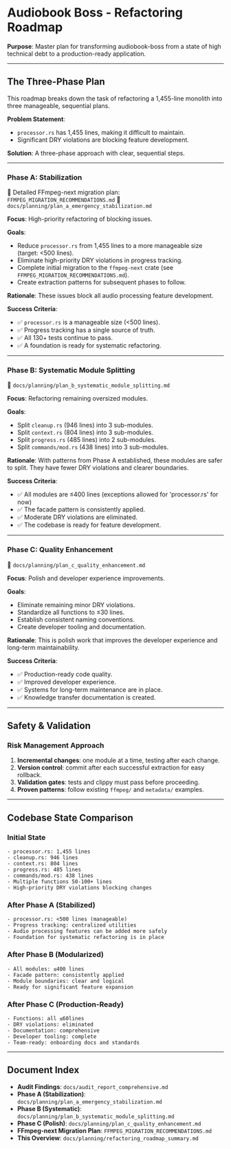 # Audiobook Boss - Refactoring Roadmap

**Purpose**: Master plan for transforming audiobook-boss from a state of high technical debt to a production-ready application.

---

## The Three-Phase Plan

This roadmap breaks down the task of refactoring a 1,455-line monolith into three manageable, sequential plans.

**Problem Statement**: 
- `processor.rs` has 1,455 lines, making it difficult to maintain.
- Significant DRY violations are blocking feature development.

**Solution**: A three-phase approach with clear, sequential steps.

---

### **Phase A: Stabilization**
🔗 Detailed FFmpeg-next migration plan: `FFMPEG_MIGRATION_RECOMMENDATIONS.md`
📁 `docs/planning/plan_a_emergency_stabilization.md`

**Focus**: High-priority refactoring of blocking issues.

**Goals**:
- Reduce `processor.rs` from 1,455 lines to a more manageable size (target: <500 lines).
- Eliminate high-priority DRY violations in progress tracking.
- Complete initial migration to the `ffmpeg-next` crate (see `FFMPEG_MIGRATION_RECOMMENDATIONS.md`).
- Create extraction patterns for subsequent phases to follow.

**Rationale**: These issues block all audio processing feature development.

**Success Criteria**:
- ✅ `processor.rs` is a manageable size (<500 lines).
- ✅ Progress tracking has a single source of truth.
- ✅ All 130+ tests continue to pass.
- ✅ A foundation is ready for systematic refactoring.

---

### **Phase B: Systematic Module Splitting**
📁 `docs/planning/plan_b_systematic_module_splitting.md`

**Focus**: Refactoring remaining oversized modules.

**Goals**:
- Split `cleanup.rs` (946 lines) into 3 sub-modules.
- Split `context.rs` (804 lines) into 3 sub-modules.
- Split `progress.rs` (485 lines) into 2 sub-modules.
- Split `commands/mod.rs` (438 lines) into 3 sub-modules.

**Rationale**: With patterns from Phase A established, these modules are safer to split. They have fewer DRY violations and clearer boundaries.

**Success Criteria**:
- ✅ All modules are ≤400 lines (exceptions allowed for 'processor.rs' for now)
- ✅ The facade pattern is consistently applied.
- ✅ Moderate DRY violations are eliminated.
- ✅ The codebase is ready for feature development.

---

### **Phase C: Quality Enhancement**
📁 `docs/planning/plan_c_quality_enhancement.md`

**Focus**: Polish and developer experience improvements.

**Goals**:
- Eliminate remaining minor DRY violations.
- Standardize all functions to ≤30 lines.
- Establish consistent naming conventions.
- Create developer tooling and documentation.

**Rationale**: This is polish work that improves the developer experience and long-term maintainability.

**Success Criteria**:
- ✅ Production-ready code quality.
- ✅ Improved developer experience.
- ✅ Systems for long-term maintenance are in place.
- ✅ Knowledge transfer documentation is created.

---

## Safety & Validation

### Risk Management Approach
1. **Incremental changes**: one module at a time, testing after each change.
2. **Version control**: commit after each successful extraction for easy rollback.
3. **Validation gates**: tests and clippy must pass before proceeding.
4. **Proven patterns**: follow existing `ffmpeg/` and `metadata/` examples.

---

## Codebase State Comparison

### Initial State
```
- processor.rs: 1,455 lines
- cleanup.rs: 946 lines
- context.rs: 804 lines
- progress.rs: 485 lines
- commands/mod.rs: 438 lines
- Multiple functions 50-100+ lines
- High-priority DRY violations blocking changes
```

### After Phase A (Stabilized)
```
- processor.rs: <500 lines (manageable)
- Progress tracking: centralized utilities
- Audio processing features can be added more safely
- Foundation for systematic refactoring is in place
```

### After Phase B (Modularized)  
```
- All modules: ≤400 lines
- Facade pattern: consistently applied
- Module boundaries: clear and logical
- Ready for significant feature expansion
```

### After Phase C (Production-Ready)
```
- Functions: all ≤60lines
- DRY violations: eliminated
- Documentation: comprehensive
- Developer tooling: complete
- Team-ready: onboarding docs and standards
```

---

## Document Index

- **Audit Findings**: `docs/audit_report_comprehensive.md`
- **Phase A (Stabilization)**: `docs/planning/plan_a_emergency_stabilization.md`
- **Phase B (Systematic)**: `docs/planning/plan_b_systematic_module_splitting.md`
- **Phase C (Polish)**: `docs/planning/plan_c_quality_enhancement.md`
- **FFmpeg-next Migration Plan**: `FFMPEG_MIGRATION_RECOMMENDATIONS.md`
- **This Overview**: `docs/planning/refactoring_roadmap_summary.md` 